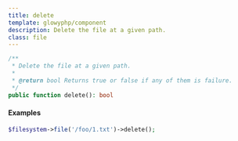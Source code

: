 ```yaml
---
title: delete
template: glowyphp/component
description: Delete the file at a given path.
class: file
---
```


```php
/**
 * Delete the file at a given path.
 *
 * @return bool Returns true or false if any of them is failure.
 */
public function delete(): bool
```

#### Examples

```php
$filesystem->file('/foo/1.txt')->delete();
```
